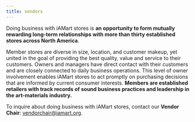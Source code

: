 ```yaml
---
title: vendors
---
```

Doing business with iAMart stores is **an opportunity to form mutually rewarding long-term relationships with more than thirty established stores across North America**.

Member stores are diverse in size, location, and customer makeup, yet united in the goal of providing the best quality, value and service to their customers. Owners and managers have direct contact with their customers and are closely connected to daily business operations. This level of owner involvement enables iAMart stores to act promptly on purchasing decisions that are informed by current consumer interests. **Members are established retailers with track records of sound business practices and leadership in the art-materials industry.**

To inquire about doing business with iAMart stores, contact our **Vendor Chair**: vendorchair@iamart.org.
